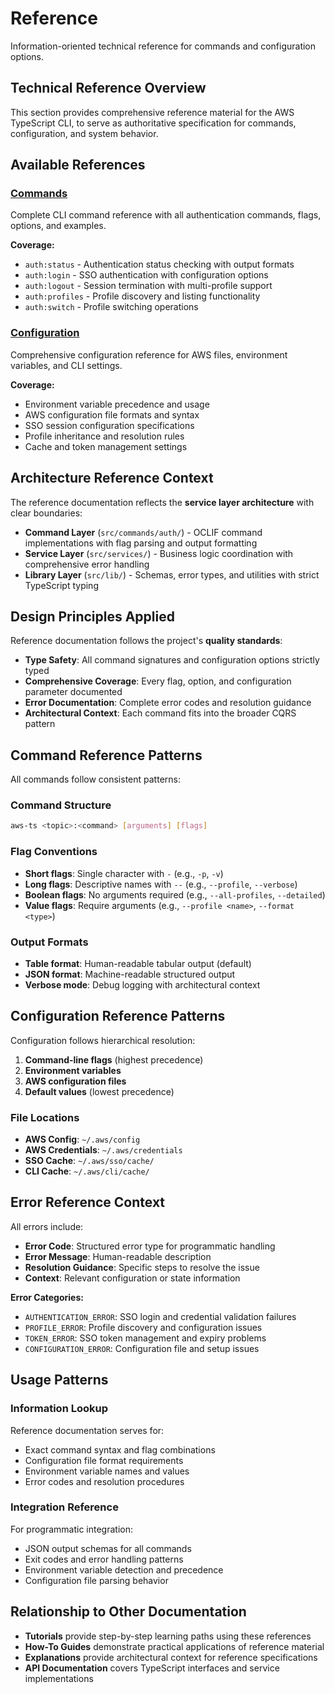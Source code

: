 # Reference

Information-oriented technical reference for commands and configuration options.

## Technical Reference Overview

This section provides comprehensive reference material for the AWS TypeScript
CLI, to serve as authoritative specification for commands, configuration, and
system behavior.

## Available References

### [Commands](./commands)

Complete CLI command reference with all authentication commands, flags, options,
and examples.

**Coverage:**

- `auth:status` - Authentication status checking with output formats
- `auth:login` - SSO authentication with configuration options
- `auth:logout` - Session termination with multi-profile support
- `auth:profiles` - Profile discovery and listing functionality
- `auth:switch` - Profile switching operations

### [Configuration](./configuration)

Comprehensive configuration reference for AWS files, environment variables,
and CLI settings.

**Coverage:**

- Environment variable precedence and usage
- AWS configuration file formats and syntax
- SSO session configuration specifications
- Profile inheritance and resolution rules
- Cache and token management settings

## Architecture Reference Context

The reference documentation reflects the **service layer architecture** with
clear boundaries:

- **Command Layer** (`src/commands/auth/`) - OCLIF command implementations
  with flag parsing and output formatting
- **Service Layer** (`src/services/`) - Business logic coordination with
  comprehensive error handling
- **Library Layer** (`src/lib/`) - Schemas, error types, and utilities with
  strict TypeScript typing

## Design Principles Applied

Reference documentation follows the project's **quality standards**:

- **Type Safety**: All command signatures and configuration options strictly typed
- **Comprehensive Coverage**: Every flag, option, and configuration parameter
  documented
- **Error Documentation**: Complete error codes and resolution guidance
- **Architectural Context**: Each command fits into the broader CQRS pattern

## Command Reference Patterns

All commands follow consistent patterns:

### Command Structure

```bash
aws-ts <topic>:<command> [arguments] [flags]
```

### Flag Conventions

- **Short flags**: Single character with `-` (e.g., `-p`, `-v`)
- **Long flags**: Descriptive names with `--` (e.g., `--profile`, `--verbose`)
- **Boolean flags**: No arguments required (e.g., `--all-profiles`, `--detailed`)
- **Value flags**: Require arguments (e.g., `--profile <name>`, `--format <type>`)

### Output Formats

- **Table format**: Human-readable tabular output (default)
- **JSON format**: Machine-readable structured output
- **Verbose mode**: Debug logging with architectural context

## Configuration Reference Patterns

Configuration follows hierarchical resolution:

1. **Command-line flags** (highest precedence)
2. **Environment variables**
3. **AWS configuration files**
4. **Default values** (lowest precedence)

### File Locations

- **AWS Config**: `~/.aws/config`
- **AWS Credentials**: `~/.aws/credentials`
- **SSO Cache**: `~/.aws/sso/cache/`
- **CLI Cache**: `~/.aws/cli/cache/`

## Error Reference Context

All errors include:

- **Error Code**: Structured error type for programmatic handling
- **Error Message**: Human-readable description
- **Resolution Guidance**: Specific steps to resolve the issue
- **Context**: Relevant configuration or state information

**Error Categories:**

- `AUTHENTICATION_ERROR`: SSO login and credential validation failures
- `PROFILE_ERROR`: Profile discovery and configuration issues
- `TOKEN_ERROR`: SSO token management and expiry problems
- `CONFIGURATION_ERROR`: Configuration file and setup issues

## Usage Patterns

### Information Lookup

Reference documentation serves for:

- Exact command syntax and flag combinations
- Configuration file format requirements
- Environment variable names and values
- Error codes and resolution procedures

### Integration Reference

For programmatic integration:

- JSON output schemas for all commands
- Exit codes and error handling patterns
- Environment variable detection and precedence
- Configuration file parsing behavior

## Relationship to Other Documentation

- **Tutorials** provide step-by-step learning paths using these references
- **How-To Guides** demonstrate practical applications of reference material
- **Explanations** provide architectural context for reference specifications
- **API Documentation** covers TypeScript interfaces and service implementations
